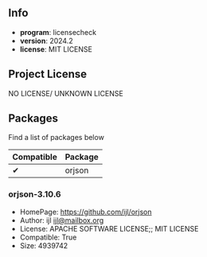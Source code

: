 ## Info

- **program**: licensecheck
- **version**: 2024.2
- **license**: MIT LICENSE

## Project License

NO LICENSE/ UNKNOWN LICENSE

## Packages

Find a list of packages below

|Compatible|Package|
|:--|:--|
|✔|orjson|

### orjson-3.10.6

- HomePage: https://github.com/ijl/orjson
- Author: ijl <ijl@mailbox.org>
- License: APACHE SOFTWARE LICENSE;; MIT LICENSE
- Compatible: True
- Size: 4939742

